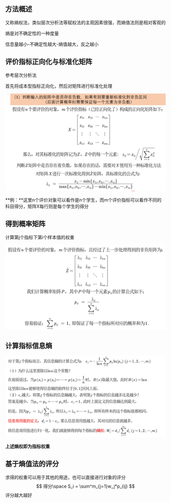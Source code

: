 ## 方法概述

又称熵权法，类似层次分析法等赋权法的主观因素很强，而熵值法则是相对客观的

熵是对不确定性的一种度量

信息量越小-不确定性越大-熵值越大，反之越小



## 评价指标正向化与标准化矩阵

参考层次分析法



首先将成本型指标正向化，然后对矩阵进行标准化处理

<img src="../..//Sources/images_math/image-20220117150719347.png" alt="image-20220117150719347" style="zoom:80%;" />



**例：**这里n个评价对象可以看作是n个学生，而m个评价指标可以看作不同的科目得分，矩阵X每行则是每个学生的得分



## 得到概率矩阵

计算第j个指标下第i个样本值的权重



<img src="../..//Sources/images_math/image-20220117150936448.png" alt="image-20220117150936448" style="zoom:80%;" />



## 计算指标信息熵

<img src="../..//Sources/images_math/image-20220117151047310.png" style="zoom:80%;" />

**上述熵权即为指标权重**



## 基于熵值法的评分

求得的权重可以用于其他的用途，也可以直接进行对象的评分
$$
得分\space S_i = \sum^m_{j=1}w_j*p_{ij}
$$
评分越大越好

